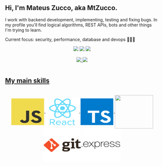 ## Hi, I'm Mateus Zucco, aka MtZucco.
I work with backend development, implementing, testing and fixing bugs. In my profile you'll find logical algorithms, REST APIs, bots and other things I'm trying to learn.


Current focus: security, performance, database and devops 🚀🚀🚀

<div align="center">
  <a href="https://www.linkedin.com/in/mateus-zucco-4878361b7/" target="_blank"><img src="https://img.shields.io/badge/-LinkedIn-blue?style=flat&logo=Linkedin&logoColor=white&link=" target="_blank"></a>
   <a href="mailto:zucco.developer@gmail.com" target="_blank"><img src="https://img.shields.io/badge/-Gmail-c14438?style=flat&logo=Gmail&logoColor=white&link=" target="_blank"></a>
   <a href="https://www.instagram.com/mtzucco/" target="_blank"><img src="https://img.shields.io/badge/-Instagram-C13584?style=flat&labelColor=C13584&logo=instagram&logoColor=white&link=" target="_blank"></a>
</div>
 
 <br>
 
<div align="center">
  <a href="https://github.com/MateusZucco">
  <img height="150em" src="https://github-readme-stats.vercel.app/api?username=MateusZucco&show_icons=true&theme=dark&include_all_commits=true&count_private=true&hide=issues"/>
  <img height="150em" src="https://github-readme-stats.vercel.app/api/top-langs/?username=MateusZucco&layout=compact&langs_count=7&theme=dark"/>
</div>

<br>
  
 
## My main skills
<div style="display: inline_block" align="center"><br>
  <img align="center"  height="90" width="110" src="https://raw.githubusercontent.com/devicons/devicon/master/icons/javascript/javascript-original.svg">
  <img align="center" height="90" width="110" src="https://raw.githubusercontent.com/devicons/devicon/master/icons/react/react-original-wordmark.svg">
   <img align="center"  height="90" width="110" src="https://raw.githubusercontent.com/devicons/devicon/master/icons/typescript/typescript-original.svg">
 <img align="center" height="110" width="125" src="https://cdn.jsdelivr.net/gh/devicons/devicon/icons/nodejs/nodejs-original-wordmark.svg">
 <img align="center" height="110" width="125" src="https://raw.githubusercontent.com/devicons/devicon/master/icons/git/git-original-wordmark.svg">
 <img align="center" height="110" width="125" src="https://raw.githubusercontent.com/devicons/devicon/master/icons/express/express-original-wordmark.svg">
</div>
  
<br>
